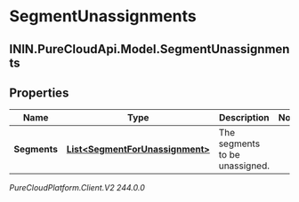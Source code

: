 # SegmentUnassignments

## ININ.PureCloudApi.Model.SegmentUnassignments

## Properties

|Name | Type | Description | Notes|
|------------ | ------------- | ------------- | -------------|
| **Segments** | [**List&lt;SegmentForUnassignment&gt;**](SegmentForUnassignment) | The segments to be unassigned. | |



_PureCloudPlatform.Client.V2 244.0.0_
